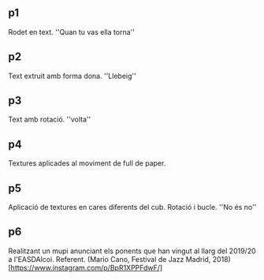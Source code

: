 ## p1

Rodet en text. ''Quan tu vas ella torna''

## p2

Text extruit amb forma dona. ''Llebeig''

## p3

Text amb rotació. ''volta''

## p4

Textures aplicades al moviment de full de paper.

## p5

Aplicació de textures en cares diferents del cub. Rotació i bucle. ''No és no''

## p6

Realitzant un mupi anunciant els ponents que han vingut al llarg del 2019/20 a l'EASDAlcoi.
Referent. (Mario Cano, Festival de Jazz Madrid, 2018)[https://www.instagram.com/p/BpR1XPPFdwF/]
